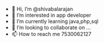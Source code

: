 - 👋 Hi, I’m @shivabalarajan
- 👀 I’m interested in app developer
- 🌱 I’m currently learning java,php,sql
- 💞️ I’m looking to collaborate on ...
- 📫 How to reach me 7530062127

<!---
shivabalarajan/shivabalarajan is a ✨ special ✨ repository because its `README.md` (this file) appears on your GitHub profile.
You can click the Preview link to take a look at your changes.
--->
